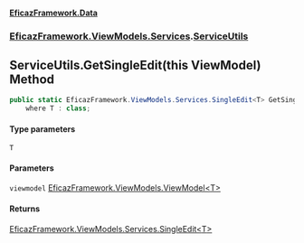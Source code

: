 #### [EficazFramework.Data](EficazFrameworkData.md 'EficazFramework Data')
### [EficazFramework.ViewModels.Services](EficazFrameworkData.md#EficazFramework.ViewModels.Services 'EficazFramework.ViewModels.Services').[ServiceUtils](EficazFramework.ViewModels.Services/ServiceUtils.md 'EficazFramework.ViewModels.Services.ServiceUtils')

## ServiceUtils.GetSingleEdit<T>(this ViewModel<T>) Method

```csharp
public static EficazFramework.ViewModels.Services.SingleEdit<T> GetSingleEdit<T>(this EficazFramework.ViewModels.ViewModel<T> viewmodel)
    where T : class;
```
#### Type parameters

<a name='EficazFramework.ViewModels.Services.ServiceUtils.GetSingleEdit_T_(thisEficazFramework.ViewModels.ViewModel_T_).T'></a>

`T`
#### Parameters

<a name='EficazFramework.ViewModels.Services.ServiceUtils.GetSingleEdit_T_(thisEficazFramework.ViewModels.ViewModel_T_).viewmodel'></a>

`viewmodel` [EficazFramework.ViewModels.ViewModel&lt;](EficazFramework.ViewModels/ViewModel_T_.md 'EficazFramework.ViewModels.ViewModel<T>')[T](EficazFramework.ViewModels.Services/ServiceUtils/GetSingleEdit_T_(thisViewModel_T_).md#EficazFramework.ViewModels.Services.ServiceUtils.GetSingleEdit_T_(thisEficazFramework.ViewModels.ViewModel_T_).T 'EficazFramework.ViewModels.Services.ServiceUtils.GetSingleEdit<T>(this EficazFramework.ViewModels.ViewModel<T>).T')[&gt;](EficazFramework.ViewModels/ViewModel_T_.md 'EficazFramework.ViewModels.ViewModel<T>')

#### Returns
[EficazFramework.ViewModels.Services.SingleEdit&lt;](EficazFramework.ViewModels.Services/SingleEdit_T_.md 'EficazFramework.ViewModels.Services.SingleEdit<T>')[T](EficazFramework.ViewModels.Services/ServiceUtils/GetSingleEdit_T_(thisViewModel_T_).md#EficazFramework.ViewModels.Services.ServiceUtils.GetSingleEdit_T_(thisEficazFramework.ViewModels.ViewModel_T_).T 'EficazFramework.ViewModels.Services.ServiceUtils.GetSingleEdit<T>(this EficazFramework.ViewModels.ViewModel<T>).T')[&gt;](EficazFramework.ViewModels.Services/SingleEdit_T_.md 'EficazFramework.ViewModels.Services.SingleEdit<T>')